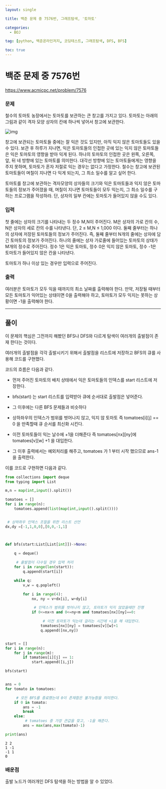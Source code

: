 ```yaml
---
layout: single

title: 백준 문제 중 7576번, 그래프탐색, '토마토'

categories:
  - BOJ

tag: [python, 백준온라인저지, 코딩테스트, 그래프탐색, DFS, BFS]

toc: true
---
```



# 백준 문제 중 7576번
https://www.acmicpc.net/problem/7576

### 문제

철수의 토마토 농장에서는 토마토를 보관하는 큰 창고를 가지고 있다. 토마토는 아래의 그림과 같이 격자 모양 상자의 칸에 하나씩 넣어서 창고에 보관한다. 

![img](https://upload.acmicpc.net/de29c64f-dee7-4fe0-afa9-afd6fc4aad3a/-/preview/)

창고에 보관되는 토마토들 중에는 잘 익은 것도 있지만, 아직 익지 않은 토마토들도 있을 수 있다. 보관 후 하루가 지나면, 익은 토마토들의 인접한 곳에 있는 익지 않은 토마토들은 익은 토마토의 영향을 받아 익게 된다. 하나의 토마토의 인접한 곳은 왼쪽, 오른쪽, 앞, 뒤 네 방향에 있는 토마토를 의미한다. 대각선 방향에 있는 토마토들에게는 영향을 주지 못하며, 토마토가 혼자 저절로 익는 경우는 없다고 가정한다. 철수는 창고에 보관된 토마토들이 며칠이 지나면 다 익게 되는지, 그 최소 일수를 알고 싶어 한다.

토마토를 창고에 보관하는 격자모양의 상자들의 크기와 익은 토마토들과 익지 않은 토마토들의 정보가 주어졌을 때, 며칠이 지나면 토마토들이 모두 익는지, 그 최소 일수를 구하는 프로그램을 작성하라. 단, 상자의 일부 칸에는 토마토가 들어있지 않을 수도 있다.

### 입력

첫 줄에는 상자의 크기를 나타내는 두 정수 M,N이 주어진다. M은 상자의 가로 칸의 수, N은 상자의 세로 칸의 수를 나타낸다. 단, 2 ≤ M,N ≤ 1,000 이다. 둘째 줄부터는 하나의 상자에 저장된 토마토들의 정보가 주어진다. 즉, 둘째 줄부터 N개의 줄에는 상자에 담긴 토마토의 정보가 주어진다. 하나의 줄에는 상자 가로줄에 들어있는 토마토의 상태가 M개의 정수로 주어진다. 정수 1은 익은 토마토, 정수 0은 익지 않은 토마토, 정수 -1은 토마토가 들어있지 않은 칸을 나타낸다.

토마토가 하나 이상 있는 경우만 입력으로 주어진다.

### 출력

여러분은 토마토가 모두 익을 때까지의 최소 날짜를 출력해야 한다. 만약, 저장될 때부터 모든 토마토가 익어있는 상태이면 0을 출력해야 하고, 토마토가 모두 익지는 못하는 상황이면 -1을 출력해야 한다.

---

## 풀이

이 문제의 핵심은 그전까지 해봤던 BFS나 DFS와 다르게 탐색이 여러개의 출발점이 존재 한다는 것이다.   
  
  여러개의 출발점을 각각 출발시키기 위해서 출발점을 리스트에 저장하고 BFS의 큐를 사용해 코드를 구현했다.   


  코드의 흐름은 다음과 같다.  
  + 먼저 주어진 토마토의 배치 상태에서 익은 토마토들의 인덱스를 start 리스트에 저장한다.  
    
+ bfs(start) 는 start 리스트를 입력받아 큐에 순서대로 출발점은 넣어준다.  
  
+ 그 이후에는 다른 BFS 문제들과 비슷하다  

+ 상하좌우의 인덱스가 범위를 벗어나지 않고, 익지 않 토마토 즉 tomatoes[i][j] == 0 을 만족할때 큐 순서를 최신화 시킨다.    

+ 이전 토마토들이 익는 날수에 +1을 더해준다 즉 tomatoes[nx][ny]에 tomatoes[v][w] +1 을 대입한다.  
  
+ 그 이후 출력에서는 예외처리를 해주고, tomatoes 가 1 부터 시작 했으므로 ans-1을 출력한다.

이를 코드로 구현하면 다음과 같다.


```python
from collections import deque
from typing import List

m,n = map(int,input().split())

tomatoes = []
for i in range(n):
    tomatoes.append(list(map(int,input().split())))


 # 상하좌우 인덱스 조절을 위한 리스트 선언
dx,dy =[-1,1,0,0],[0,0,-1,1]



def bfs(start:List[List[int]])->None:
    
    q = deque()

     # 출발점이 다수일 경우 입력 처리
    for i in range(len(start)):
        q.append(start[i])

    while q:
        v,w = q.popleft()

        for i in range(4):
            nx, ny = v+dx[i], w+dy[i]

             # 인덱스가 범위를 벗어나지 않고, 토마토가 익지 않았을때만 진행
            if 0<=nx<n and 0<=ny<m and tomatoes[nx][ny]==0:

                 # 이전 토마토가 익는데 걸리는 시간에 +1을 해 대입한다.
                tomatoes[nx][ny] = tomatoes[v][w]+1
                q.append([nx,ny])


start = []
for i in range(n):
    for j in range(m):
        if tomatoes[i][j] == 1:
            start.append([i,j])

bfs(start)


ans = 0
for tomato in tomatoes:

     # 모든 BFS를 종료했는데 0이 존재함은 불가능함을 의미한다.
    if 0 in tomato:
        ans = -1
        break
    else:
         # tomatoes 중 가장 큰값을 찾고, -1을 해준다.
        ans = max(ans,max(tomato)-1)

print(ans)
```

    2 2
    1 -1
    -1 1
    0


### 배운점
출발 노드가 여러개인 DFS 탐색을 하는 방법을 알 수 있었다.
